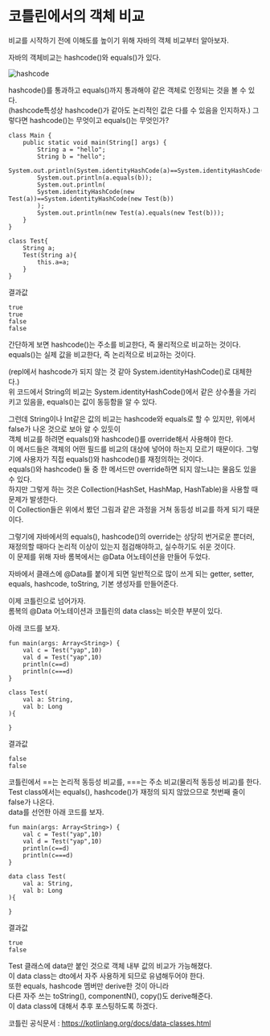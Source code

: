 코틀린에서의 객체 비교
======================
비교를 시작하기 전에 이해도를 높이기 위해 자바의 객체 비교부터 알아보자.  

자바의 객체비교는 hashcode()와 equals()가 있다.  

![hashcode](https://user-images.githubusercontent.com/76764942/129033950-61fad4fd-d131-4fa1-89ca-8112462c0a86.png)  

hashcode()를 통과하고 equals()까지 통과해야 같은 객체로 인정되는 것을 볼 수 있다.  
(hashcode특성상 hashcode()가 같아도 논리적인 값은 다를 수 있음을 인지하자.)
그렇다면 hashcode()는 무엇이고 equals()는 무엇인가?  

    class Main {
        public static void main(String[] args) {
            String a = "hello";
            String b = "hello";
            System.out.println(System.identityHashCode(a)==System.identityHashCode(b));
            System.out.println(a.equals(b));
            System.out.println(
            System.identityHashCode(new Test(a))==System.identityHashCode(new Test(b))
            );
            System.out.println(new Test(a).equals(new Test(b)));
        }
    }

    class Test{
        String a;
        Test(String a){
            this.a=a;
        }
    }  

결과값  

    true
    true
    false
    false

간단하게 보면 hashcode()는 주소를 비교한다, 즉 물리적으로 비교하는 것이다.   
equals()는 실제 값을 비교한다, 즉 논리적으로 비교하는 것이다.   

(repl에서 hashcode가 되지 않는 것 같아 System.identityHashCode()로 대체한다.)  
위 코드에서 String의 비교는 System.identityHashCode()에서 같은 상수풀을 가리키고 있음을, equals()는 값이 동등함을 알 수 있다.  

그런데 String이나 Int같은 값의 비교는 hashcode와 equals로 할 수 있지만, 위에서 false가 나온 것으로 보아 알 수 있듯이  
객체 비교를 하려면 equals()와 hashcode()를 override해서 사용해야 한다.  
이 메서드들은 객체의 어떤 필드를 비교의 대상에 넣어야 하는지 모르기 때문이다. 그렇기에 사용자가 직접 equals()와 hashcode()를 재정의하는 것이다.  
equals()와 hashcode() 둘 중 한 메서드만 override하면 되지 않느냐는 물음도 있을 수 있다.  
하지만 그렇게 하는 것은 Collection(HashSet, HashMap, HashTable)을 사용할 때 문제가 발생한다.  
이 Collection들은 위에서 봤던 그림과 같은 과정을 거쳐 동등성 비교를 하게 되기 때문이다.  

그렇기에 자바에서의 equals(), hashcode()의 override는 상당히 번거로운 뿐더러, 재정의할 때마다 논리적 이상이 있는지 점검해야하고, 실수하기도 쉬운 것이다.  
이 문제를 위해 자바 롬복에서는 @Data 어노테이션을 만들어 두었다.  

자바에서 클래스에 @Data를 붙이게 되면 일반적으로 많이 쓰게 되는 getter, setter, equals, hashcode, toString, 기본 생성자를 만들어준다.

이제 코틀린으로 넘어가자.  
롬복의 @Data 어노테이션과 코틀린의 data class는 비슷한 부분이 있다.   

아래 코드를 보자.  

    fun main(args: Array<String>) {
        val c = Test("yap",10)
        val d = Test("yap",10)
        println(c==d)
        println(c===d)
    }

    class Test(
        val a: String,
        val b: Long
    ){

    }

결과값

    false
    false

코틀린에서 ==는 논리적 동등성 비교를, ===는 주소 비교(물리적 동등성 비교)를 한다.  
Test class에서는 equals(), hashcode()가 재정의 되지 않았으므로 첫번째 줄이 false가 나온다.  
data를 선언한 아래 코드를 보자.  

    fun main(args: Array<String>) {
        val c = Test("yap",10)
        val d = Test("yap",10)
        println(c==d)
        println(c===d)
    }

    data class Test(
        val a: String,
        val b: Long
    ){

    }

결과값

    true
    false

Test 클래스에 data만 붙인 것으로 객체 내부 값의 비교가 가능해졌다.  
이 data class는 dto에서 자주 사용하게 되므로 유념해두어야 한다.   
또한 equals, hashcode 멤버만 derive한 것이 아니라  
다른 자주 쓰는 toString(), componentN(), copy()도 derive해준다.  
이 data class에 대해서 추후 포스팅하도록 하겠다.  

코틀린 공식문서
: https://kotlinlang.org/docs/data-classes.html